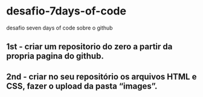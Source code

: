# desafio-7days-of-code 
desafio seven days of code sobre o github
## 1st - criar um repositorio do zero a partir da propria pagina do github.
## 2nd - criar no seu repositório os arquivos HTML e CSS, fazer o upload da pasta “images”.
